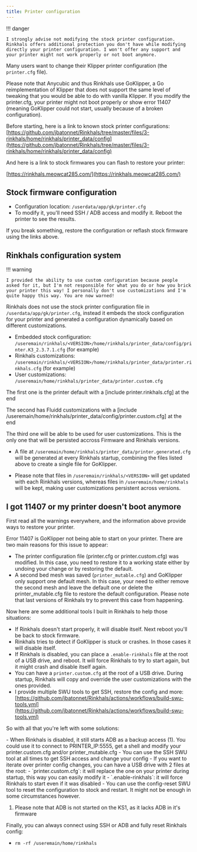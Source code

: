 ```yaml
---
title: Printer configuration
---
```


!!! danger

    I strongly advise not modifying the stock printer configuration. Rinkhals offers additional protection you don't have while modifying directly your printer configuration. I won't offer any support and your printer might not work properly or not boot anymore.

Many users want to change their Klipper printer configuration (the `printer.cfg` file).

Please note that Anycubic and thus Rinkhals use GoKlipper, a Go reimplementation of Klipper that does not support the same level of tweaking that you would be able to do with vanilla Klipper.
If you modify the printer.cfg, your printer might not boot properly or show error 11407 (meaning GoKlipper could not start, usually because of a broken configuration).

Before starting, here is a link to known stock printer configurations: [https://github.com/jbatonnet/Rinkhals/tree/master/files/3-rinkhals/home/rinkhals/printer_data/config](https://github.com/jbatonnet/Rinkhals/tree/master/files/3-rinkhals/home/rinkhals/printer_data/config)

And here is a link to stock firmwares you can flash to restore your printer:

[https://rinkhals.meowcat285.com/](https://rinkhals.meowcat285.com/)

## Stock firmware configuration

- Configuration location: `/userdata/app/gk/printer.cfg`
- To modify it, you'll need SSH / ADB access and modify it. Reboot the printer to see the results.

If you break something, restore the configuration or reflash stock firmware using the links above.

## Rinkhals configuration system

!!! warning

    I provided the ability to use custom configuration because people asked for it, but I'm not responsible for what you do or how you brick your printer this way! I personally don't use customizations and I'm quite happy this way. You are now warned!

Rinkhals does not use the stock printer configuration file in `/userdata/app/gk/printer.cfg`, instead it embeds the stock configuration for your printer and generated a configuration dynamically based on different customizations.

- Embedded stock configuration: `/useremain/rinkhals/<VERSION>/home/rinkhals/printer_data/config/printer.K3_2.3.7.1.cfg` (for example)
- Rinkhals customizations: `/useremain/rinkhals/<VERSION>/home/rinkhals/printer_data/printer.rinkhals.cfg` (for example)
- User customizations: `/useremain/home/rinkhals/printer_data/printer.custom.cfg`

The first one is the printer default with a [include printer.rinkhals.cfg] at the end

The second has Fluidd customizations with a [include /useremain/home/rinkhals/printer_data/config/printer.custom.cfg] at the end

The third one will be able to be used for user customizations. This is the only one that will be persisted accross Firmware and Rinkhals versions.

- A file at `/useremain/home/rinkhals/printer_data/printer.generated.cfg` will be generated at every Rinkhals startup, combining the files listed above to create a single file for GoKlipper.

- Please note that files in `/useremain/rinkhals/<VERSION>` will get updated with each Rinkhals versions, whereas files in `/useremain/home/rinkhals` will be kept, making user customizations persistent across versions.

## I got 11407 or my printer doesn't boot anymore

First read all the warnings everywhere, and the information above provide ways to restore your printer.

Error 11407 is GoKlipper not being able to start on your printer. There are two main reasons for this issue to appear:

- The printer configuration file (printer.cfg or printer.custom.cfg) was modified. In this case, you need to restore it to a working state either by undoing your change or by restoring the default.
- A second bed mesh was saved (`printer_mutable.cfg`) and GoKlipper only support one default mesh. In this case, your need to either remove the second mesh and leave the default one or delete the printer_mutable.cfg file to restore the default configuration. Please note that last versions of Rinkhals try to prevent this case from happening.

Now here are some additional tools I built in Rinkhals to help those situations:

- If Rinkhals doesn't start properly, it will disable itself. Next reboot you'll be back to stock firmware.
- Rinkhals tries to detect if GoKlipper is stuck or crashes. In those cases it will disable itself.
- If Rinkhals is disabled, you can place a `.enable-rinkhals` file at the root of a USB drive, and reboot. It will force Rinkhals to try to start again, but it might crash and disable itself again.
- You can have a `printer.custom.cfg` at the root of a USB drive. During startup, Rinkhals will copy and override the user customizations with the ones provided.
- I provide multiple SWU tools to get SSH, restore the config and more: [https://github.com/jbatonnet/Rinkhals/actions/workflows/build-swu-tools.yml](https://github.com/jbatonnet/Rinkhals/actions/workflows/build-swu-tools.yml)

So with all that you're left with some solutions:

<div class="annotate" markdown>
- When Rinkhals is disabled, it still starts ADB as a backup access (1). You could use it to connect to PRINTER_IP:5555, get a shell and modify your printer.custom.cfg and/or printer_mutable.cfg
- You can use the SSH SWU tool at all times to get SSH access and change your config
- If you want to iterate over printer config changes, you can have a USB drive with 2 files at the root:
    - `printer.custom.cfg`: it will replace the one on your printer during startup, this way you can easily modify it
    - `.enable-rinkhals`: it will force Rinkhals to start even if it was disabled
- You can use the config-reset SWU tool to reset the configuration to stock and restart. It might not be enough in some circumstances however.
</div>

1. Please note that ADB is not started on the KS1, as it lacks ADB in it's firmware

Finally, you can always connect using SSH or ADB and fully reset Rinkhals config:

- `rm -rf /useremain/home/rinkhals`
